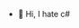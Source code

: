 - 👋 Hi, I hate c#

<!---
f0rkee/f0rkee is a ✨ special ✨ repository because its `README.md` (this file) appears on your GitHub profile.
You can click the Preview link to take a look at your changes.
--->

